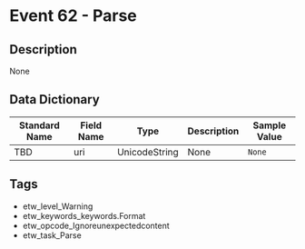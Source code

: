 # Event 62 - Parse

## Description
None

## Data Dictionary
|Standard Name|Field Name|Type|Description|Sample Value|
|---|---|---|---|---|
|TBD|uri|UnicodeString|None|`None`|

## Tags
* etw_level_Warning
* etw_keywords_keywords.Format
* etw_opcode_Ignoreunexpectedcontent
* etw_task_Parse